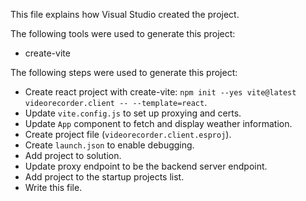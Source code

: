 This file explains how Visual Studio created the project.

The following tools were used to generate this project:
- create-vite

The following steps were used to generate this project:
- Create react project with create-vite: `npm init --yes vite@latest videorecorder.client -- --template=react`.
- Update `vite.config.js` to set up proxying and certs.
- Update `App` component to fetch and display weather information.
- Create project file (`videorecorder.client.esproj`).
- Create `launch.json` to enable debugging.
- Add project to solution.
- Update proxy endpoint to be the backend server endpoint.
- Add project to the startup projects list.
- Write this file.
